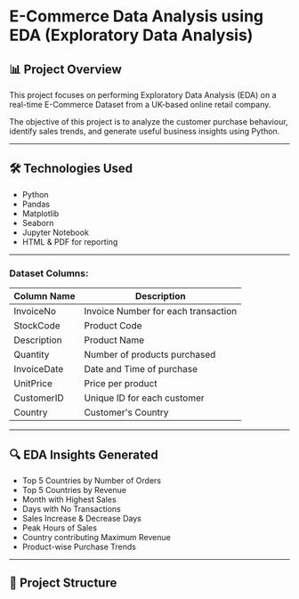  # E-Commerce Data Analysis using EDA (Exploratory Data Analysis)

## 📊 Project Overview

This project focuses on performing Exploratory Data Analysis (EDA) on a real-time E-Commerce Dataset from a UK-based online retail company.

The objective of this project is to analyze the customer purchase behaviour, identify sales trends, and generate useful business insights using Python.

---

## 🛠️ Technologies Used
- Python
- Pandas
- Matplotlib
- Seaborn
- Jupyter Notebook
- HTML & PDF for reporting

---

 

### Dataset Columns:
| Column Name   | Description                              |
|---------------|------------------------------------------|
| InvoiceNo     | Invoice Number for each transaction      |
| StockCode     | Product Code                             |
| Description   | Product Name                             |
| Quantity      | Number of products purchased             |
| InvoiceDate   | Date and Time of purchase                |
| UnitPrice     | Price per product                        |
| CustomerID    | Unique ID for each customer              |
| Country       | Customer's Country                      |

---

## 🔍 EDA Insights Generated

- Top 5 Countries by Number of Orders
- Top 5 Countries by Revenue
- Month with Highest Sales
- Days with No Transactions
- Sales Increase & Decrease Days
- Peak Hours of Sales
- Country contributing Maximum Revenue
- Product-wise Purchase Trends

---

## 📁 Project Structure
